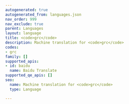 ```yaml
---
autogenerated: true
autogenerated_from: languages.json
nav_order: 999
nav_exclude: true
parent: Languages
layout: language
title: <code>grc</code>
description: Machine translation for <code>grc</code>
codes:
- grc
family: []
supported_apis:
- id: baidu
  name: Baidu Translate
supported_qe_apis: []
seo:
  name: Machine translation for <code>grc</code>
  type: Language

---
```


